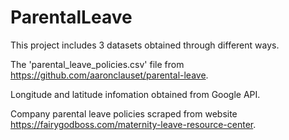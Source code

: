 # ParentalLeave

This project includes 3 datasets obtained through different ways.

The 'parental_leave_policies.csv' file from https://github.com/aaronclauset/parental-leave.

Longitude and latitude infomation obtained from Google API.

Company parental leave policies scraped from website https://fairygodboss.com/maternity-leave-resource-center.

